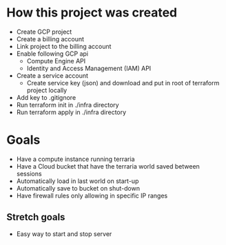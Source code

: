 # How this project was created
- Create GCP project
- Create a billing account 
- Link project to the billing account
- Enable following GCP api
    - Compute Engine API
    - Identity and Access Management (IAM) API
- Create a service account 
    - Create service key (json) and download and put in root of terraform project locally
- Add key to .gitignore
- Run terraform init in ./infra directory
- Run terraform apply in ./infra directory


# Goals
- Have a compute instance running terraria
- Have a Cloud bucket that have the terraria world saved between sessions
- Automatically load in last world on start-up
- Automatically save to bucket on shut-down
- Have firewall rules only allowing in specific IP ranges

## Stretch goals
- Easy way to start and stop server
